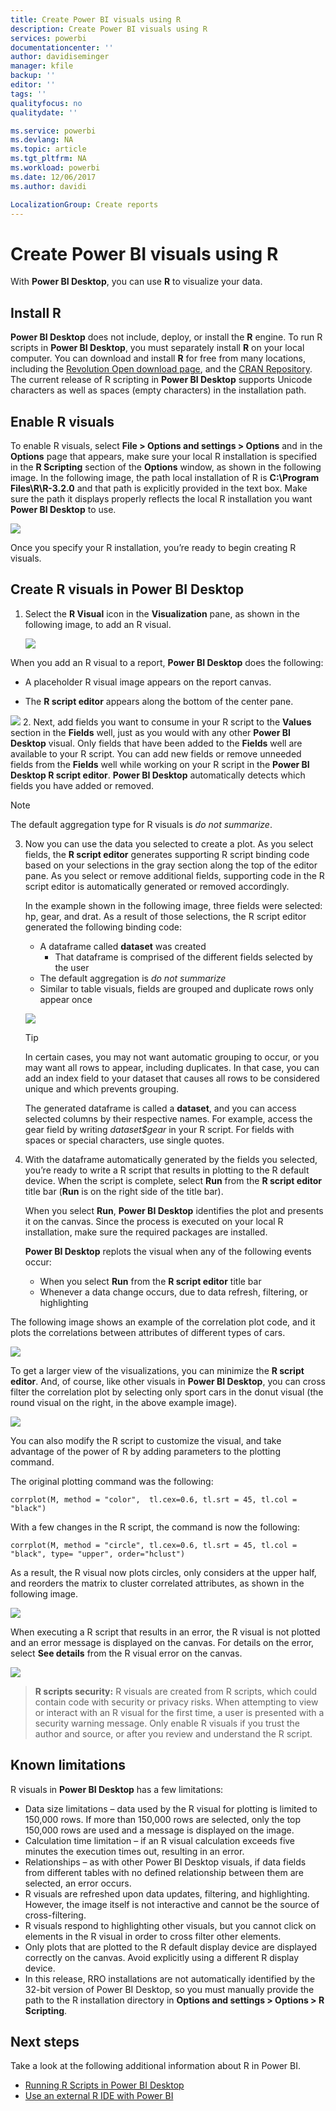```yaml
---
title: Create Power BI visuals using R
description: Create Power BI visuals using R
services: powerbi
documentationcenter: ''
author: davidiseminger
manager: kfile
backup: ''
editor: ''
tags: ''
qualityfocus: no
qualitydate: ''

ms.service: powerbi
ms.devlang: NA
ms.topic: article
ms.tgt_pltfrm: NA
ms.workload: powerbi
ms.date: 12/06/2017
ms.author: davidi

LocalizationGroup: Create reports
---
```

# Create Power BI visuals using R
With **Power BI Desktop**, you can use **R** to visualize your data.

## Install R
**Power BI Desktop** does not include, deploy, or install the **R** engine. To run R scripts in **Power BI Desktop**, you must separately install **R** on your local computer. You can download and install **R** for free from many locations, including the [Revolution Open download page](https://mran.revolutionanalytics.com/download/), and the [CRAN Repository](https://cran.r-project.org/bin/windows/base/). The current release of R scripting in **Power BI Desktop** supports Unicode characters as well as spaces (empty characters) in the installation path.

## Enable R visuals
To enable R visuals, select **File > Options and settings > Options** and in the **Options** page that appears, make sure your local R installation is specified in the **R Scripting** section of the **Options** window, as shown in the following image. In the following image, the path local installation of R is **C:\Program Files\R\R-3.2.0** and that path is explicitly provided in the text box. Make sure the path it displays properly reflects the local R installation you want **Power BI Desktop** to use.
   
   ![](media/desktop-r-visuals/r-visuals-2.png)

Once you specify your R installation, you’re ready to begin creating R visuals.

## Create R visuals in Power BI Desktop
1. Select the **R Visual** icon in the **Visualization** pane, as shown in the following image, to add an R visual.
   
   ![](media/desktop-r-visuals/r-visuals-3.png)

When you add an R visual to a report, **Power BI Desktop** does the following:
   
   - A placeholder R visual image appears on the report canvas.
   
   - The **R script editor** appears along the bottom of the center pane.
   
   ![](media/desktop-r-visuals/r-visuals-4.png)
2. Next, add fields you want to consume in your R script to the **Values** section in the **Fields** well, just as you would with any other **Power BI Desktop** visual. Only fields that have been added to the **Fields** well are available to your R script. You can add new fields or remove unneeded fields from the **Fields** well while working on your R script in the **Power BI Desktop R script editor**. **Power BI Desktop** automatically detects which fields you have added or removed.
   
   > [!NOTE]
   > The default aggregation type for R visuals is *do not summarize*.
   > 
   > 
   
3. Now you can use the data you selected to create a plot. As you select fields, the **R script editor** generates supporting R script binding code based on your selections in the gray section along the top of the editor pane. As you select or remove additional fields, supporting code in the R script editor is automatically generated or removed accordingly.
   
   In the example shown in the following image, three fields were selected: hp, gear, and drat. As a result of those selections, the R script editor generated the following binding code:
   
   * A dataframe called **dataset** was created
     * That dataframe is comprised of the different fields selected by the user
   * The default aggregation is *do not summarize*
   * Similar to table visuals, fields are grouped and duplicate rows only appear once
   
   ![](media/desktop-r-visuals/r-visuals-5.png)
   
   > [!TIP]
   > In certain cases, you may not want automatic grouping to occur, or you may want all rows to appear, including duplicates. In that case, you can add an index field to your dataset that causes all rows to be considered unique and which prevents grouping.
   > 
   > 
   
   The generated dataframe is called a **dataset**, and you can access selected columns by their respective names. For example, access the gear field by writing *dataset$gear* in your R script. For fields with spaces or special characters, use single quotes.
5. With the dataframe automatically generated by the fields you selected, you’re ready to write a R script that results in plotting to the R default device. When the script is complete, select **Run** from the **R script editor** title bar (**Run** is on the right side of the title bar).
   
    When you select **Run**, **Power BI Desktop** identifies the plot and presents it on the canvas.
   Since the process is executed on your local R installation, make sure the required packages are installed.
   
   **Power BI Desktop** replots the visual when any of the following events occur:
   
   * When you select **Run** from the **R script editor** title bar
   * Whenever a data change occurs, due to data refresh, filtering, or highlighting

The following image shows an example of the correlation plot code, and it plots the correlations between attributes of different types of cars.

![](media/desktop-r-visuals/r-visuals-6.png)

To get a larger view of the visualizations, you can minimize the **R script editor**. And, of course, like other visuals in **Power BI Desktop**, you can cross filter the correlation plot by selecting only sport cars in the donut visual (the round visual on the right, in the above example image).

![](media/desktop-r-visuals/r-visuals-7.png)

You can also modify the R script to customize the visual, and take advantage of the power of R by adding parameters to the plotting command.

The original plotting command was the following:

    corrplot(M, method = "color",  tl.cex=0.6, tl.srt = 45, tl.col = "black")

With a few changes in the R script, the command is now the following:

    corrplot(M, method = "circle", tl.cex=0.6, tl.srt = 45, tl.col = "black", type= "upper", order="hclust")

As a result, the R visual now plots circles, only considers at the upper half, and reorders the matrix to cluster correlated attributes, as shown in the following image.

![](media/desktop-r-visuals/r-visuals-8.png)

When executing a R script that results in an error, the R visual is not plotted and an error message is displayed on the canvas. For details on the error, select **See details** from the R visual error on the canvas.

![](media/desktop-r-visuals/r-visuals-9.png)

> **R scripts security:** R visuals are created from R scripts, which could contain code with security or privacy risks. When attempting to view or interact with an R visual for the first time, a user is presented with a security warning message. Only enable R visuals if you trust the author and source, or after you review and understand the R script.
> 
> 

## Known limitations
R visuals in **Power BI Desktop** has a few limitations:

* Data size limitations – data used by the R visual for plotting is limited to 150,000 rows. If more than 150,000 rows are selected, only the top 150,000 rows are used and a message is displayed on the image.
* Calculation time limitation – if an R visual calculation exceeds five minutes the execution times out, resulting in an error.
* Relationships – as with other Power BI Desktop visuals, if data fields from different tables with no defined relationship between them are selected, an error occurs.
* R visuals are refreshed upon data updates, filtering, and highlighting. However, the image itself is not interactive and cannot be the source of cross-filtering.
* R visuals respond to highlighting other visuals, but you cannot click on elements in the R visual in order to cross filter other elements.
* Only plots that are plotted to the R default display device are displayed correctly on the canvas. Avoid explicitly using a different R display device.
* In this release, RRO installations are not automatically identified by the 32-bit version of Power BI Desktop, so you must manually provide the path to the R installation directory in **Options and settings > Options > R Scripting**.

## Next steps
Take a look at the following additional information about R in Power BI.

* [Running R Scripts in Power BI Desktop](desktop-r-scripts.md)
* [Use an external R IDE with Power BI](desktop-r-ide.md)


